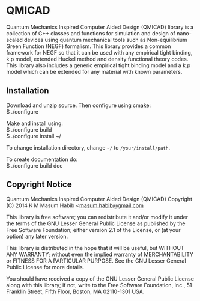 QMICAD
======

Quantum Mechanics Inspired Computer Aided Design (QMICAD) library is a 
collection of C++ classes and functions for simulation and design of 
nano-scaled devices using quantum mechanical tools such as Non-equilibrium 
Green Function (NEGF) formalism. This library provides a common framework 
for NEGF so that it can be used with any empirical tight binding, k.p model, 
extended Huckel method and density functional theory codes. This library also
includes a generic empirical tight binding model and a k.p model which can be 
extended for any material with known parameters.

Installation
-------------
Download and unzip source. Then configure using cmake:   
$ ./configure

Make and install using:   
$ ./configure build   
$ ./configure install ~/

To change installation directory, change `~/` to `/your/install/path`.

To create documentation do:   
$ ./configure build doc


Copyright Notice
----------------

Quantum Mechanics Inspired Computer Aided Design (QMICAD)
Copyright (C) 2014  K M Masum Habib <masum.habib@gmail.com

This library is free software; you can redistribute it and/or
modify it under the terms of the GNU Lesser General Public
License as published by the Free Software Foundation; either
version 2.1 of the License, or (at your option) any later version.

This library is distributed in the hope that it will be useful,
but WITHOUT ANY WARRANTY; without even the implied warranty of
MERCHANTABILITY or FITNESS FOR A PARTICULAR PURPOSE.  See the GNU
Lesser General Public License for more details.

You should have received a copy of the GNU Lesser General Public
License along with this library; if not, write to the Free Software
Foundation, Inc., 51 Franklin Street, Fifth Floor, Boston, MA  02110-1301 USA.
          
 
